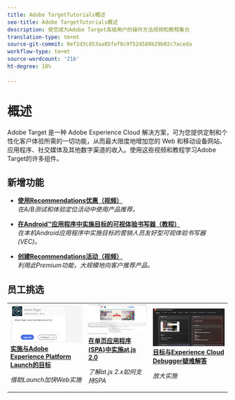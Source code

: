 ```yaml
---
title: Adobe TargetTutorials概述
seo-title: Adobe TargetTutorials概述
description: 使您成为Adobe Target高级用户的操作方法视频和教程集合
translation-type: tm+mt
source-git-commit: 0ef2d3c853aa85fef8c9f524588b29b02c7aceda
workflow-type: tm+mt
source-wordcount: '216'
ht-degree: 18%

---
```



# 概述

Adobe Target 是一种 Adobe Experience Cloud 解决方案，可为您提供定制和个性化客户体验所需的一切功能，从而最大限度地增加您的 Web 和移动设备网站、应用程序、社交媒体及其他数字渠道的收入。使用这些视频和教程学习Adobe Target的许多组件。

## 新增功能

* **[使用Recommendations优惠（视频）](recommendations/use-recommendations-offers.md)**   <br>
   *在A/B测试和体验定位活动中使用产品推荐。*

* **[在Android™应用程序中实施目标的可视体验书写器（教程）](https://docs.adobe.com/content/help/en/experience-cloud/implementing-in-mobile-android-apps-with-launch/index.html)**   <br>
   *在本机Android应用程序中实施目标的营销人员友好型可视体验书写器(VEC)。*

* **[创建Recommendations活动（视频）](recommendations/create-a-recommendations-activity.md)**   <br>
   *利用此Premium功能，大规模地向客户推荐产品。*

## 员工挑选

<table>
<tr>
  <td>
    <a href="https://docs.adobe.com/content/help/en/experience-cloud/implementing-in-websites-with-launch/implement-solutions/target.html">
      <img alt="实施与Adobe Experience Platform Launch的目标" src="assets/launch_referencearchitectureguides.png" />
    </a>
    <div>
      <a href="https://docs.adobe.com/content/help/en/experience-cloud/implementing-in-websites-with-launch/implement-solutions/target.html">
    <strong>实施与Adobe Experience Platform Launch的目标</strong>
    </a>
    </div>
    <p>
    <em>借助Launch加快Web实施</em>
    <p>
  </td>
  <td>
    <a href="implementation/implement-atjs-20-in-a-single-page-application.md">
      <img alt="在单页应用程序(SPA)中实施at.js 2.0" src="assets/implementing_adobetargetsatjs20inasinglepageapplicationspa.png" />
    </a>
    <div>
      <a href="implementation/implement-atjs-20-in-a-single-page-application.md">
    <strong>在单页应用程序(SPA)中实施at.js 2.0</strong>
    </a>
    </div>
    <p>
    <em>了解at.js 2.x如何支持SPA</em>
    <p>
  </td>
  <td>
    <a href="troubleshooting/troubleshoot-with-the-experience-cloud-debugger.md">
      <img alt="目标与Experience Cloud Debugger疑难解答" src="assets/using_the_experienceclouddebuggerwithadobetarget.png" />
    </a>
    <div>
      <a href="troubleshooting/troubleshoot-with-the-experience-cloud-debugger.md">
    <strong>目标与Experience Cloud Debugger疑难解答</strong>
    </a>
    </div>
    <p>
    <em>放大实施</em>
    <p>
  </td>
</tr>
</table>
